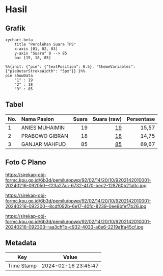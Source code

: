 # Hasil

## Grafik

```mermaid
xychart-beta
    title "Perolehan Suara TPS"
    x-axis [01, 02, 03]
    y-axis "Suara" 0 --> 85
    bar [19, 18, 85]
```

```mermaid
%%{init: {"pie": {"textPosition": 0.5}, "themeVariables": {"pieOuterStrokeWidth": "5px"}} }%%
pie showData
    "1" : 19
    "2" : 18
    "3" : 85
```

## Tabel

| No. | Nama Paslon    | Suara | Suara (raw) | Persentase |
|:--- |:-------------- | -----:| -----------:| ----------:|
| 1   | ANIES MUHAIMIN | 19    | [19][p-1]   | 15,57      |
| 2   | PRABOWO GIBRAN | 18    | [18][p-2]   | 14,75      |
| 3   | GANJAR MAHFUD  | 85    | [85][p-3]   | 69,67      |


[p-1]: https://github.com/gigit-pemilu/pemilu-2024-92-papua-barat/blob/main/pilpres/hitung-suara/sub/92-papua-barat/sub/02-manokwari/sub/14-manokwari-utara/sub/2010-warbefor/sub/001-tps/sub/paslon-1.txt
[p-2]: https://github.com/gigit-pemilu/pemilu-2024-92-papua-barat/blob/main/pilpres/hitung-suara/sub/92-papua-barat/sub/02-manokwari/sub/14-manokwari-utara/sub/2010-warbefor/sub/001-tps/sub/paslon-2.txt
[p-3]: https://github.com/gigit-pemilu/pemilu-2024-92-papua-barat/blob/main/pilpres/hitung-suara/sub/92-papua-barat/sub/02-manokwari/sub/14-manokwari-utara/sub/2010-warbefor/sub/001-tps/sub/paslon-3.txt

## Foto C Plano

https://sirekap-obj-formc.kpu.go.id/6b3d/pemilu/ppwp/92/02/14/20/10/9202142010001-20240216-092050--f23a27ac-6732-4f70-bec2-128760b21a0c.jpg

https://sirekap-obj-formc.kpu.go.id/6b3d/pemilu/ppwp/92/02/14/20/10/9202142010001-20240216-092200--8cdf092b-6e17-40fd-8239-0ee9bfef7b26.jpg

https://sirekap-obj-formc.kpu.go.id/6b3d/pemilu/ppwp/92/02/14/20/10/9202142010001-20240216-092303--aa3cff1b-c932-4033-a6e6-2219a1fa45cf.jpg


## Metadata

| Key        | Value               |
| ---------- | ------------------- |
| Time Stamp | 2024-02-16 23:45:47 |



